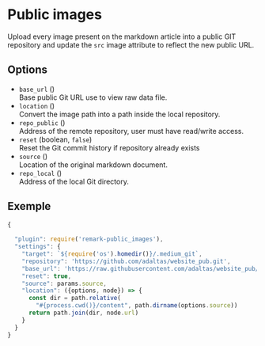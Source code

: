 
# Public images

Upload every image present on the markdown article into a public GIT repository and update the `src` image attribute to reflect the new public URL.

## Options

- `base_url` ()\
  Base public Git URL use to view raw data file.
- `location` ()\
  Convert the image path into a path inside the local repository.
- `repo_public` ()\
  Address of the remote repository, user must have read/write access.
- `reset` (boolean, `false`)\
  Reset the Git commit history if repository already exists
- `source` ()\
  Location of the original markdown document.
- `repo_local` ()\
  Address of the local Git directory.

## Exemple

```js
{
  
  "plugin": require('remark-public_images'),
  "settings": {
    "target": `${require('os').homedir()}/.medium_git`,
    "repository": 'https://github.com/adaltas/website_pub.git',
    "base_url": 'https://raw.githubusercontent.com/adaltas/website_pub/master/',
    "reset": true,
    "source": params.source,
    "location": ({options, node}) => {
      const dir = path.relative(
        "#{process.cwd()}/content", path.dirname(options.source))
      return path.join(dir, node.url)
    }
  }
}
```
